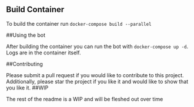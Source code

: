 ## Build Container

To build the container run ```docker-compose build --parallel```


##Using the bot

After building the container you can run the bot with ```docker-compose up -d```. Logs are in the container itself.


##Contributing

Please submit a pull request if you would like to contribute to this project. Additionally, please star the project if you like it and would like to show that you like it.
##WIP

The rest of the readme is a WIP and will be fleshed out over time
